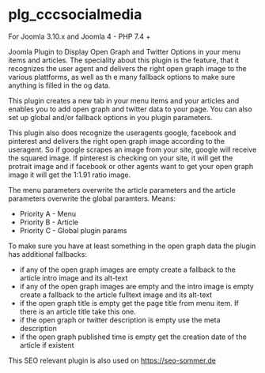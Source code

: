 # plg_cccsocialmedia

For Joomla 3.10.x and Joomla 4 - PHP 7.4 +

Joomla Plugin to Display Open Graph and Twitter Options in your menu items and articles. The speciality about this plugin is the feature, that it recognizes the user agent and delivers the right open graph image to the various plattforms, as well as th e many fallback options to make sure anything is filled in the og data.

This plugin creates a new tab in your menu items and your articles and enables you to add open graph and twitter data to your page. You can also set up global and/or fallback options in you plugin parameters.

This plugin also does recognize the useragents google, facebook and pinterest and delivers the right open graph image according to the useragent. So if google scrapes an image from your site, google will receive the squared image. If pinterest is checking on your site, it will get the protrait image and if facebook or other agents want to get your open graph image it will get the 1:1.91 ratio image.

The menu parameters overwrite the article parameters and the article parameters overwrite the global paramters.
Means: 
- Priority A - Menu
- Priority B - Article
- Priority C - Global plugin params

To make sure you have at least something in the open graph data the plugin has additional fallbacks:

- if any of the open graph images are empty create a fallback to the article intro image and its alt-text
- if any of the open graph images are empty and the intro image is empty create a fallback to the article fulltext image and its alt-text
- if the open graph title is empty get the page title from menu item. If there is an article title take this one.
- if the open graph or twitter description is empty use the meta description
- if the open graph published time is empty get the creation date of the article if existent

This SEO relevant plugin is also used on https://seo-sommer.de
